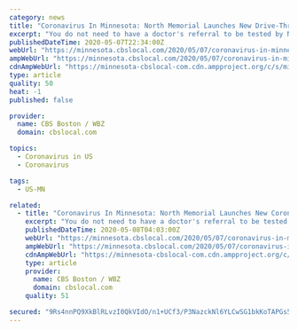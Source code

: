 ```yaml
---
category: news
title: "Coronavirus In Minnesota: North Memorial Launches New Drive-Through Testing Sites"
excerpt: "You do not need to have a doctor's referral to be tested by North Memorial, as long as you have symptoms of the disease."
publishedDateTime: 2020-05-07T22:34:00Z
webUrl: "https://minnesota.cbslocal.com/2020/05/07/coronavirus-in-minnesota-north-memorial-launches-new-drive-through-testing-sites/"
ampWebUrl: "https://minnesota.cbslocal.com/2020/05/07/coronavirus-in-minnesota-north-memorial-launches-new-drive-through-testing-sites/amp/"
cdnAmpWebUrl: "https://minnesota-cbslocal-com.cdn.ampproject.org/c/s/minnesota.cbslocal.com/2020/05/07/coronavirus-in-minnesota-north-memorial-launches-new-drive-through-testing-sites/amp/"
type: article
quality: 50
heat: -1
published: false

provider:
  name: CBS Boston / WBZ
  domain: cbslocal.com

topics:
  - Coronavirus in US
  - Coronavirus

tags:
  - US-MN

related:
  - title: "Coronavirus In Minnesota: North Memorial Launches New Coronavirus Testing Site"
    excerpt: "You do not need to have a doctor's referral to be tested by North Memorial, as long as you have symptoms of the disease."
    publishedDateTime: 2020-05-08T04:03:00Z
    webUrl: "https://minnesota.cbslocal.com/2020/05/07/coronavirus-in-minnesota-north-memorial-launches-new-drive-through-testing-sites/"
    ampWebUrl: "https://minnesota.cbslocal.com/2020/05/07/coronavirus-in-minnesota-north-memorial-launches-new-drive-through-testing-sites/amp/"
    cdnAmpWebUrl: "https://minnesota-cbslocal-com.cdn.ampproject.org/c/s/minnesota.cbslocal.com/2020/05/07/coronavirus-in-minnesota-north-memorial-launches-new-drive-through-testing-sites/amp/"
    type: article
    provider:
      name: CBS Boston / WBZ
      domain: cbslocal.com
    quality: 51

secured: "9Rs4nnPQ9XkBlRLvzI0QkVIdO/n1+UCf3/P3NazckNl6YLCwSG1bkKoTAPGs5V56wWJdteawc5ww1LVYUfqf0uJr+TOyQEuLkH34Z3JgGtes3hIOvEG1qoTAAMJe7VC0y63AxAVlTzyehvdwV/xBlLOuzRxT8w/ejzm/Wv0PQCkeGNJatl8nxWEy2q3qjQmHvM+9tmCSegyVvv4T41bzAOazH29z5LQH9oTUbLpoZ8glY5GJ3FYpma9RpmHVmjau+fgo40q3sztLgJ5Mnd1dtp31s+Wuh4ZW1lFMoae8Pl/LlVQsaUE7TsP1T9Tab/yQUpaC9YystZO5YV3csNCxHVUkvL1tRqoieRdQNUML5HPv0VbYe7nUhS1Wy40krxrCSFuubM7XDRaYLllOizNXvKfAPN92893ybQLUg8Ie707tmv3sTbfNFE4OiNkZlBnBVxNFuVVEAdoWeh5AK424adqEcm5GX7raprCVmqYE7eY=;mAQHOMg7fAhhv+102aF5Qg=="
---
```



